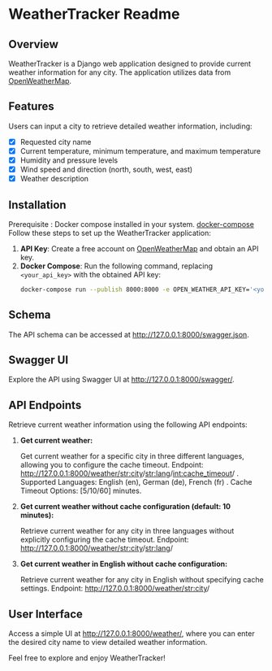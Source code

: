 # WeatherTracker Readme

## Overview
WeatherTracker is a Django web application designed to provide current weather information for any city. The application utilizes data from [OpenWeatherMap](https://openweathermap.org/current).

## Features
Users can input a city to retrieve detailed weather information, including:
- [x] Requested city name
- [x] Current temperature, minimum temperature, and maximum temperature
- [x] Humidity and pressure levels
- [x] Wind speed and direction (north, south, west, east)
- [x] Weather description

## Installation
Prerequisite : Docker compose installed in your system. [docker-compose](https://docs.docker.com/compose/install/)
Follow these steps to set up the WeatherTracker application:
1. **API Key**: Create a free account on [OpenWeatherMap](https://openweathermap.org) and obtain an API key.
2. **Docker Compose**: Run the following command, replacing `<your_api_key>` with the obtained API key:
    ```bash
    docker-compose run --publish 8000:8000 -e OPEN_WEATHER_API_KEY='<your_api_key>' weather_app
    ```

## Schema
The API schema can be accessed at http://127.0.0.1:8000/swagger.json.

## Swagger UI
Explore the API using Swagger UI at http://127.0.0.1:8000/swagger/.

## API Endpoints
Retrieve current weather information using the following API endpoints:
1. **Get current weather:**

    Get current weather for a specific city in three different languages, allowing you to configure the cache timeout.
    Endpoint: http://127.0.0.1:8000/weather/<str:city>/<str:lang>/<int:cache_timeout>/ .
    Supported Languages: English (en), German (de), French (fr) .
    Cache Timeout Options: [5/10/60] minutes.

2. **Get current weather without cache configuration (default: 10 minutes):**

    Retrieve current weather for any city in three languages without explicitly configuring the cache timeout.
    Endpoint: http://127.0.0.1:8000/weather/<str:city>/<str:lang>/

3. **Get current weather in English without cache configuration:**

    Retrieve current weather for any city in English without specifying cache settings.
    Endpoint: http://127.0.0.1:8000/weather/<str:city>/


## User Interface
Access a simple UI at http://127.0.0.1:8000/weather/, where you can enter the desired city name to view detailed weather information.

Feel free to explore and enjoy WeatherTracker!
